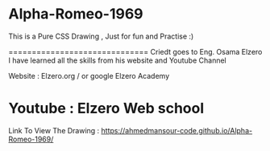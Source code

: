 # Alpha-Romeo-1969

This is a Pure CSS Drawing , Just for fun and Practise :)

==============================
Criedt goes to Eng. Osama Elzero I have learned all the skills from his website and Youtube Channel

Website : Elzero.org / or google Elzero Academy

Youtube : Elzero Web school
===============================
Link To View The Drawing :
https://ahmedmansour-code.github.io/Alpha-Romeo-1969/
